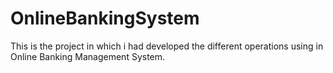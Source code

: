# OnlineBankingSystem
This is the project in which i had developed the different operations using in Online Banking Management System. 
